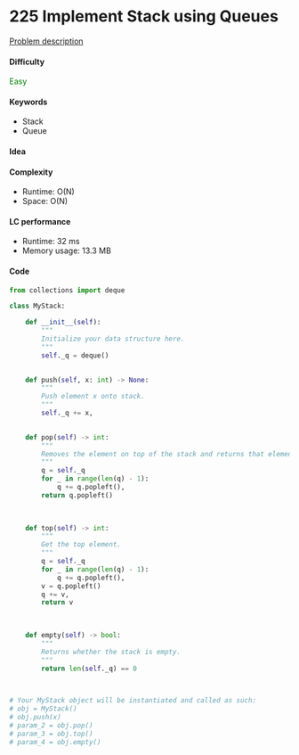 225 Implement Stack using Queues 
=======================
[Problem description](https://leetcode.com/problems/implement-stack-using-queues/)

#### Difficulty
<span style="color:green">Easy</span>

#### Keywords
- Stack
- Queue

#### Idea


#### Complexity
- Runtime: O(N) 
- Space: O(N)

#### LC performance
- Runtime: 32 ms
- Memory usage: 13.3 MB

#### Code
```python
from collections import deque

class MyStack:

    def __init__(self):
        """
        Initialize your data structure here.
        """
        self._q = deque()
        

    def push(self, x: int) -> None:
        """
        Push element x onto stack.
        """
        self._q += x, 
        

    def pop(self) -> int:
        """
        Removes the element on top of the stack and returns that element.
        """
        q = self._q
        for _ in range(len(q) - 1):
            q += q.popleft(),
        return q.popleft()
            
        

    def top(self) -> int:
        """
        Get the top element.
        """
        q = self._q
        for _ in range(len(q) - 1):
            q += q.popleft(),
        v = q.popleft()
        q += v,
        return v
        
        

    def empty(self) -> bool:
        """
        Returns whether the stack is empty.
        """
        return len(self._q) == 0
        


# Your MyStack object will be instantiated and called as such:
# obj = MyStack()
# obj.push(x)
# param_2 = obj.pop()
# param_3 = obj.top()
# param_4 = obj.empty()
```